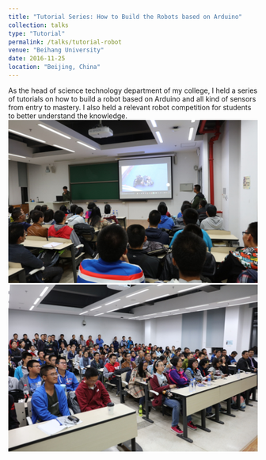 ```yaml
---
title: "Tutorial Series: How to Build the Robots based on Arduino"
collection: talks
type: "Tutorial"
permalink: /talks/tutorial-robot
venue: "Beihang University"
date: 2016-11-25
location: "Beijing, China"
---
```


As the head of science technology department of my college, I held a series of tutorials on how to build a robot based on Arduino and all kind of sensors from entry to mastery. I also held a relevant robot competition for students to better understand the knowledge.
![here](/images/yiguangpeixun2.jpg)
![here](/images/yiguangpeixun1.jpg)



